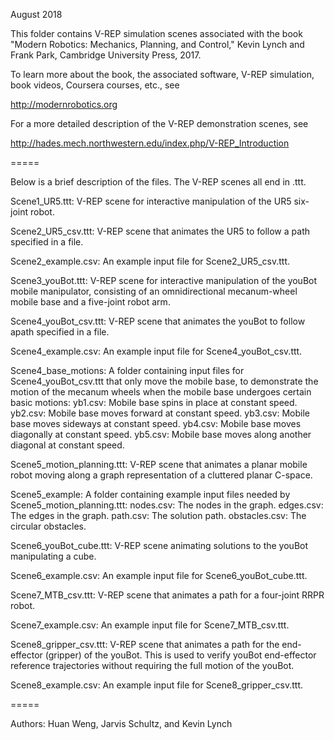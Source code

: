August 2018

This folder contains V-REP simulation scenes associated with the book "Modern Robotics:  Mechanics, Planning, and Control," Kevin Lynch and Frank Park, Cambridge University Press, 2017.

To learn more about the book, the associated software, V-REP simulation, book videos, Coursera courses, etc., see
 
http://modernrobotics.org

For a more detailed description of the V-REP demonstration scenes, see

http://hades.mech.northwestern.edu/index.php/V-REP_Introduction

=====
 
Below is a brief description of the files.  The V-REP scenes all end in .ttt.

Scene1_UR5.ttt:  V-REP scene for interactive manipulation of the UR5 six-joint robot.

Scene2_UR5_csv.ttt:  V-REP scene that animates the UR5 to follow a path specified in a file.

Scene2_example.csv:  An example input file for Scene2_UR5_csv.ttt.

Scene3_youBot.ttt:  V-REP scene for interactive manipulation of the youBot mobile manipulator, consisting of an omnidirectional mecanum-wheel mobile base and a five-joint robot arm.

Scene4_youBot_csv.ttt:  V-REP scene that animates the youBot to follow  apath specified in a file.

Scene4_example.csv:  An example input file for Scene4_youBot_csv.ttt.

Scene4_base_motions:  A folder containing input files for Scene4_youBot_csv.ttt that only move the mobile base, to demonstrate the motion of the mecanum wheels when the mobile base undergoes certain basic motions:
  yb1.csv:  Mobile base spins in place at constant speed.
  yb2.csv:  Mobile base moves forward at constant speed.
  yb3.csv:  Mobile base moves sideways at constant speed.
  yb4.csv:  Mobile base moves diagonally at constant speed.
  yb5.csv:  Mobile base moves along another diagonal at constant speed.

Scene5_motion_planning.ttt:  V-REP scene that animates a planar mobile robot moving along a graph representation of a cluttered planar C-space.

Scene5_example:  A folder containing example input files needed by Scene5_motion_planning.ttt:
  nodes.csv:  The nodes in the graph.
  edges.csv:  The edges in the graph.
  path.csv:  The solution path.
  obstacles.csv:  The circular obstacles.

Scene6_youBot_cube.ttt:  V-REP scene animating solutions to the youBot manipulating a cube.

Scene6_example.csv:  An example input file for Scene6_youBot_cube.ttt.

Scene7_MTB_csv.ttt:  V-REP scene that animates a path for a four-joint RRPR robot.

Scene7_example.csv:  An example input file for Scene7_MTB_csv.ttt.

Scene8_gripper_csv.ttt:  V-REP scene that animates a path for the end-effector (gripper) of the youBot.  This is used to verify youBot end-effector reference trajectories without requiring the full motion of the youBot.

Scene8_example.csv:  An example input file for Scene8_gripper_csv.ttt.

=====
 
Authors:
Huan Weng, Jarvis Schultz, and Kevin Lynch